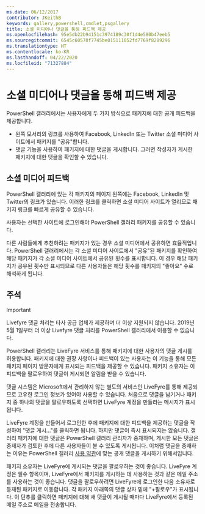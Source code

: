 ```yaml
---
ms.date: 06/12/2017
contributor: JKeithB
keywords: gallery,powershell,cmdlet,psgallery
title: 소셜 미디어나 댓글을 통해 피드백 제공
ms.openlocfilehash: 95e5db22b94151c3974189c30f1d4e580b47eeb5
ms.sourcegitcommit: 6545c60578f7745be015111052fd7769f8289296
ms.translationtype: HT
ms.contentlocale: ko-KR
ms.lasthandoff: 04/22/2020
ms.locfileid: "71327884"
---
```

# <a name="providing-feedback-via-social-media-or-comments"></a>소셜 미디어나 댓글을 통해 피드백 제공

PowerShell 갤러리에서는 사용자에게 두 가지 방식으로 패키지에 대한 공개 피드백을 제공합니다.

- 왼쪽 모서리의 링크를 사용하여 Facebook, LinkedIn 또는 Twitter 소셜 미디어 사이트에서 패키지를 "공유"합니다.
- 댓글 기능을 사용하여 패키지에 대한 댓글을 게시합니다. 그러면 작성자가 게시한 패키지에 대한 댓글을 확인할 수 있습니다.

## <a name="social-media-feedback"></a>소셜 미디어 피드백

PowerShell 갤러리에 있는 각 패키지의 페이지 왼쪽에는 Facebook, LinkedIn 및 Twitter의 링크가 있습니다.
이러한 링크를 클릭하면 소셜 미디어 사이트가 열리므로 패키지 링크를 빠르게 공유할 수 있습니다.

사용자는 선택한 사이트에 로그인해야 PowerShell 갤러리 패키지를 공유할 수 있습니다.

다른 사람들에게 추천하려는 패키지가 있는 경우 소셜 미디어에서 공유하면 효율적입니다.
PowerShell 갤러리에서는 각 소셜 미디어 사이트에서 "공유"된 패키지를 확인하여 해당 패키지가 각 소셜 미디어 사이트에서 공유된 횟수를 표시합니다.
이 경우 해당 패키지가 공유된 횟수만 표시되므로 다른 사용자들은 해당 횟수를 패키지의 "좋아요" 수로 해석하게 됩니다.

## <a name="comments"></a>주석

> [!IMPORTANT]
> Livefyre 댓글 처리는 타사 공급 업체가 제공하며 더 이상 지원되지 않습니다.
> 2019년 5월 1일부터 더 이상 Livefyre 댓글 처리를 PowerShell 갤러리에서 이용할 수 없습니다. 

PowerShell 갤러리는 LiveFyre 서비스를 통해 패키지에 대한 사용자의 댓글 게시를 허용합니다.
패키지에 대한 권장 사항이나 피드백이 있는 사용자는 이 기능을 통해 모든 패키지 페이지 방문자에게 표시되는 피드백을 제공할 수 있습니다.
패키지 소유자는 이 피드백을 팔로우하여 댓글이 게시되면 알림을 받을 수 있습니다.

댓글 시스템은 Microsoft에서 관리하지 않는 별도의 서비스인 LiveFyre를 통해 제공되므로 고유한 로그인 정보가 있어야 사용할 수 있습니다.
처음으로 댓글을 남기거나 패키지 중 하나의 댓글을 팔로우하도록 선택하면 LiveFyre 계정을 만들라는 메시지가 표시됩니다.

LiveFyre 계정을 만들어서 로그인한 후에 패키지에 대한 피드백을 제공하는 댓글을 작성하여 "댓글 게시..."를 클릭하면 됩니다. 하지만 댓글이 즉시 표시되지는 않습니다.
갤러리 패키지에 대한 댓글은 PowerShell 갤러리 관리자가 중재하며, 게시한 모든 댓글은 중재자가 검토한 후에 다른 사용자들이 볼 수 있도록 게시됩니다.
이처럼 댓글을 중재하는 이유는 PowerShell 갤러리 [사용 약관](https://www.powershellgallery.com/policies/Terms)에 맞는 공개 댓글을 게시하기 위해서입니다.

패키지 소유자는 LiveFyre에 게시되는 댓글을 팔로우하는 것이 좋습니다.
LiveFyre 계정은 필수 항목이며, LiveFyre에서 패키지를 게시하는 데 사용하는 것과 같은 메일 주소를 사용하는 것이 좋습니다.
댓글을 팔로우하려면 LiveFyre에 로그인한 다음 소유자로 등재된 패키지로 이동합니다.
각 패키지 아래쪽의 댓글 상자 밑에 "+팔로우"가 표시됩니다.
이 단추를 클릭하면 패키지에 대해 새 댓글이 게시될 때마다 LiveFyre에서 등록된 메일 주소로 메일을 전송합니다.
